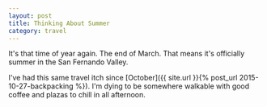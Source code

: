 ```yaml
---
layout: post
title: Thinking About Summer
category: travel
---
```


It's that time of year again. The end of March. That means it's officially summer in the San Fernando Valley.

I've had this same travel itch since [October]({{ site.url }}{% post_url 2015-10-27-backpacking %}). I'm dying to be somewhere walkable with good coffee and plazas to chill in all afternoon.
